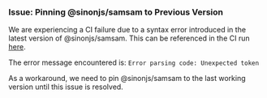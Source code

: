 ### Issue: Pinning @sinonjs/samsam to Previous Version

We are experiencing a CI failure due to a syntax error introduced in the latest version of @sinonjs/samsam. This can be referenced in the CI run [here](https://github.com/nevware21/ts-utils/actions/runs/17055984352/job/48502594498?pr=448).

The error message encountered is: 
`Error parsing code: Unexpected token`

As a workaround, we need to pin @sinonjs/samsam to the last working version until this issue is resolved.